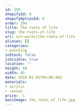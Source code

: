 ```yaml
---
id: 295
shopifyId: 0
shopifyOptionId: 0
order: 294
title: The roots of life
slug: the-roots-of-life
url: art-works/the-roots-of-life
aliases: []
categories:
- painting
inStock: false
isVisible: true
location: ""
height: 60
width: 85
date: 2018-01-01T00:00:00Z
materials:
- acrylic
- canvas
price: -1
mainImage: the_roots_of_life.jpg
---
```

